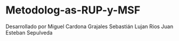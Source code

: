 # Metodolog-as-RUP-y-MSF

Desarrollado por Miguel Cardona Grajales
                 Sebastián Lujan Rios
                 Juan Esteban Sepulveda
